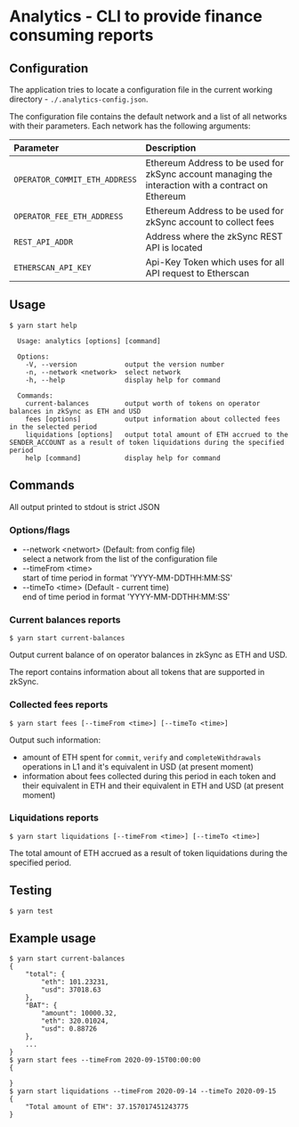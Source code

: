 # Analytics - CLI to provide finance consuming reports

## Configuration

The application tries to locate a configuration file in the current working directory - `./.analytics-config.json`.

The configuration file contains the default network and a list of all networks with their parameters. Each network has the following arguments:

| Parameter | Description |
| :-- | :-- |
| `OPERATOR_COMMIT_ETH_ADDRESS` | Ethereum Address to be used for zkSync account managing the interaction with a contract on Ethereum |
| `OPERATOR_FEE_ETH_ADDRESS` | Ethereum Address to be used for zkSync account to collect fees |
| `REST_API_ADDR` | Address where the zkSync REST API is located |
| `ETHERSCAN_API_KEY` | Api-Key Token which uses for all API request to Etherscan   |

## Usage

```console
$ yarn start help

  Usage: analytics [options] [command]

  Options:
    -V, --version            output the version number
    -n, --network <network>  select network
    -h, --help               display help for command
    
  Commands:
    current-balances         output worth of tokens on operator balances in zkSync as ETH and USD
    fees [options]           output information about collected fees in the selected period
    liquidations [options]   output total amount of ETH accrued to the SENDER_ACCOUNT as a result of token liquidations during the specified period
    help [command]           display help for command

```

## Commands

All output printed to stdout is strict JSON

### Options/flags

- --network \<networt\> (Default: from config file)  
select a network from the list of the configuration file
- --timeFrom \<time\>   
start of time period in format 'YYYY-MM-DDTHH:MM:SS'
- --timeTo \<time\> (Default - current time)  
end of time period in format 'YYYY-MM-DDTHH:MM:SS' 

### Current balances reports

```console
$ yarn start current-balances 
```

Output current balance of on operator balances in zkSync as ETH and USD.

The report contains information about all tokens that are supported in zkSync.

### Collected fees reports

```console
$ yarn start fees [--timeFrom <time>] [--timeTo <time>]
```
Output such information:
- amount of ETH spent for `commit`, `verify` and `completeWithdrawals` operations in L1 and it's equivalent in USD (at present moment)
- information about fees collected during this period in each token and their equivalent in ETH and their equivalent in ETH and USD (at present moment)

### Liquidations reports

```console
$ yarn start liquidations [--timeFrom <time>] [--timeTo <time>]
```

The total amount of ETH accrued as a result of token liquidations during the specified period.

## Testing

```console
$ yarn test 
```

## Example usage

```console 
$ yarn start current-balances 
{
    "total": {
        "eth": 101.23231,
        "usd": 37018.63
    },
    "BAT": {
        "amount": 10000.32,
        "eth": 320.01024,
        "usd": 0.88726
    },
    ...
}
$ yarn start fees --timeFrom 2020-09-15T00:00:00
{

}
$ yarn start liquidations --timeFrom 2020-09-14 --timeTo 2020-09-15
{
    "Total amount of ETH": 37.157017451243775
}
```